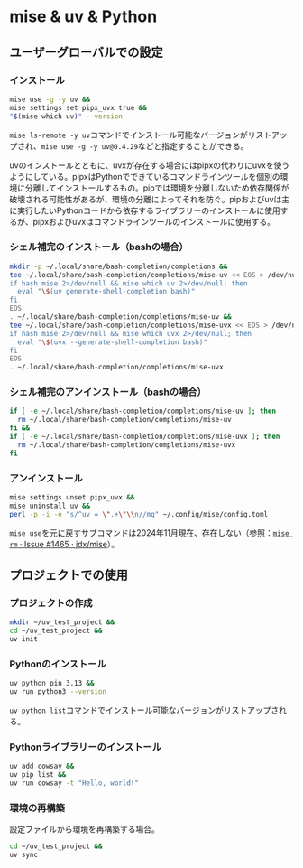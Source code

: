 # mise & uv & Python
## ユーザーグローバルでの設定
### インストール
```sh
mise use -g -y uv &&
mise settings set pipx_uvx true &&
"$(mise which uv)" --version
```
`mise ls-remote -y uv`コマンドでインストール可能なバージョンがリストアップされ、`mise use -g -y uv@0.4.29`などと指定することができる。

uvのインストールとともに、uvxが存在する場合にはpipxの代わりにuvxを使うようにしている。pipxはPythonでできているコマンドラインツールを個別の環境に分離してインストールするもの。pipでは環境を分離しないため依存関係が破壊される可能性があるが、環境の分離によってそれを防ぐ。pipおよびuvは主に実行したいPythonコードから依存するライブラリーのインストールに使用するが、pipxおよびuvxはコマンドラインツールのインストールに使用する。

### シェル補完のインストール（bashの場合）
```sh
mkdir -p ~/.local/share/bash-completion/completions &&
tee ~/.local/share/bash-completion/completions/mise-uv << EOS > /dev/null &&
if hash mise 2>/dev/null && mise which uv 2>/dev/null; then
  eval "\$(uv generate-shell-completion bash)"
fi
EOS
. ~/.local/share/bash-completion/completions/mise-uv &&
tee ~/.local/share/bash-completion/completions/mise-uvx << EOS > /dev/null &&
if hash mise 2>/dev/null && mise which uvx 2>/dev/null; then
  eval "\$(uvx --generate-shell-completion bash)"
fi
EOS
. ~/.local/share/bash-completion/completions/mise-uvx
```

### シェル補完のアンインストール（bashの場合）
```sh
if [ -e ~/.local/share/bash-completion/completions/mise-uv ]; then
  rm ~/.local/share/bash-completion/completions/mise-uv
fi &&
if [ -e ~/.local/share/bash-completion/completions/mise-uvx ]; then
  rm ~/.local/share/bash-completion/completions/mise-uvx
fi
```

### アンインストール
```sh
mise settings unset pipx_uvx &&
mise uninstall uv &&
perl -p -i -e "s/^uv = \".+\"\\n//mg" ~/.config/mise/config.toml
```
`mise use`を元に戻すサブコマンドは2024年11月現在、存在しない（参照：[`mise rm` · Issue #1465 · jdx/mise](https://github.com/jdx/mise/issues/1465)）。

## プロジェクトでの使用
### プロジェクトの作成
```sh
mkdir ~/uv_test_project &&
cd ~/uv_test_project &&
uv init
```

### Pythonのインストール
```sh
uv python pin 3.13 &&
uv run python3 --version
```
`uv python list`コマンドでインストール可能なバージョンがリストアップされる。

### Pythonライブラリーのインストール
```sh
uv add cowsay &&
uv pip list &&
uv run cowsay -t "Hello, world!"
```

### 環境の再構築
設定ファイルから環境を再構築する場合。
```sh
cd ~/uv_test_project &&
uv sync
```
